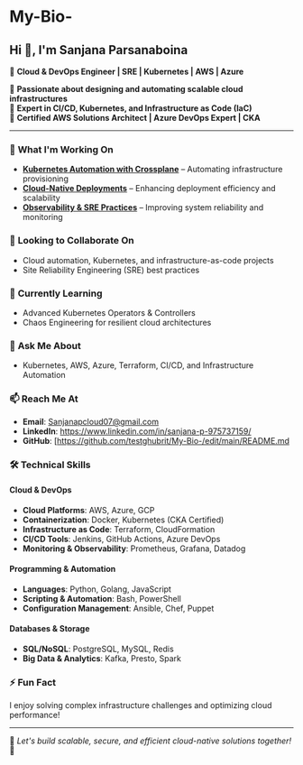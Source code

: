 # My-Bio-

## Hi 👋, I'm Sanjana Parsanaboina

🚀 **Cloud & DevOps Engineer | SRE | Kubernetes | AWS | Azure**  

🔹 **Passionate about designing and automating scalable cloud infrastructures**  
🔹 **Expert in CI/CD, Kubernetes, and Infrastructure as Code (IaC)**  
🔹 **Certified AWS Solutions Architect | Azure DevOps Expert | CKA**  

---

### 🔭 **What I'm Working On**
- **[Kubernetes Automation with Crossplane](#)** – Automating infrastructure provisioning  
- **[Cloud-Native Deployments](#)** – Enhancing deployment efficiency and scalability  
- **[Observability & SRE Practices](#)** – Improving system reliability and monitoring  

### 👯 **Looking to Collaborate On**
- Cloud automation, Kubernetes, and infrastructure-as-code projects  
- Site Reliability Engineering (SRE) best practices  

### 🌱 **Currently Learning**
- Advanced Kubernetes Operators & Controllers  
- Chaos Engineering for resilient cloud architectures  

### 💬 **Ask Me About**
- Kubernetes, AWS, Azure, Terraform, CI/CD, and Infrastructure Automation  

### 📫 **Reach Me At**
- **Email**: Sanjanapcloud07@gmail.com
- **LinkedIn**: https://www.linkedin.com/in/sanjana-p-975737159/
- **GitHub**: [https://github.com/testghubrit/My-Bio-/edit/main/README.md

### 🛠 **Technical Skills**
#### Cloud & DevOps  
- **Cloud Platforms**: AWS, Azure, GCP  
- **Containerization**: Docker, Kubernetes (CKA Certified)  
- **Infrastructure as Code**: Terraform, CloudFormation  
- **CI/CD Tools**: Jenkins, GitHub Actions, Azure DevOps  
- **Monitoring & Observability**: Prometheus, Grafana, Datadog  

#### Programming & Automation  
- **Languages**: Python, Golang, JavaScript  
- **Scripting & Automation**: Bash, PowerShell  
- **Configuration Management**: Ansible, Chef, Puppet  

#### Databases & Storage  
- **SQL/NoSQL**: PostgreSQL, MySQL, Redis  
- **Big Data & Analytics**: Kafka, Presto, Spark  

### ⚡ **Fun Fact**
I enjoy solving complex infrastructure challenges and optimizing cloud performance!  

---

🔹 *Let's build scalable, secure, and efficient cloud-native solutions together!* 🚀  
